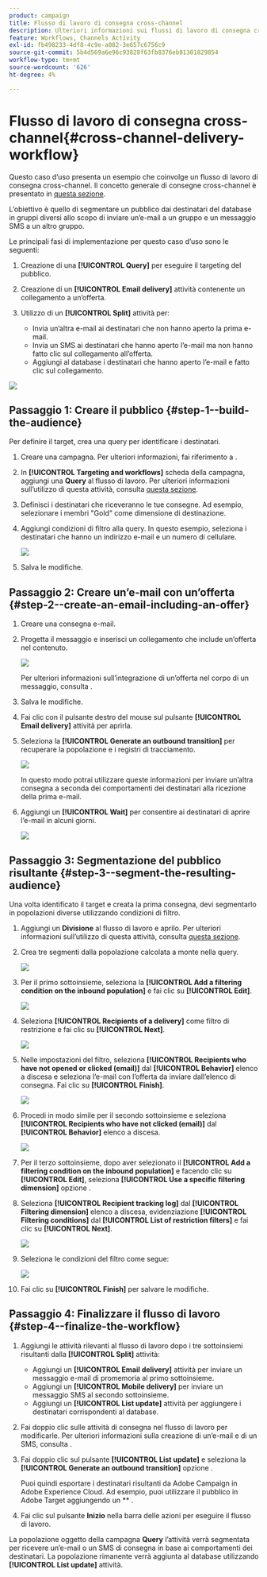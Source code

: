 ```yaml
---
product: campaign
title: Flusso di lavoro di consegna cross-channel
description: Ulteriori informazioni sui flussi di lavoro di consegna cross-channel
feature: Workflows, Channels Activity
exl-id: fb498233-4df8-4c9e-a082-3e657c6756c9
source-git-commit: 5b4d569a6e96c93828f63fb8376eb81301829854
workflow-type: tm+mt
source-wordcount: '626'
ht-degree: 4%

---
```


# Flusso di lavoro di consegna cross-channel{#cross-channel-delivery-workflow}

Questo caso d’uso presenta un esempio che coinvolge un flusso di lavoro di consegna cross-channel. Il concetto generale di consegne cross-channel è presentato in [questa sezione](cross-channel-deliveries.md).

L’obiettivo è quello di segmentare un pubblico dai destinatari del database in gruppi diversi allo scopo di inviare un’e-mail a un gruppo e un messaggio SMS a un altro gruppo.

Le principali fasi di implementazione per questo caso d’uso sono le seguenti:

1. Creazione di una **[!UICONTROL Query]** per eseguire il targeting del pubblico.
1. Creazione di un **[!UICONTROL Email delivery]** attività contenente un collegamento a un’offerta.
1. Utilizzo di un **[!UICONTROL Split]** attività per:

   * Invia un’altra e-mail ai destinatari che non hanno aperto la prima e-mail.
   * Invia un SMS ai destinatari che hanno aperto l’e-mail ma non hanno fatto clic sul collegamento all’offerta.
   * Aggiungi al database i destinatari che hanno aperto l’e-mail e fatto clic sul collegamento.

![](assets/wkf_cross-channel_7.png)

## Passaggio 1: Creare il pubblico {#step-1--build-the-audience}

Per definire il target, crea una query per identificare i destinatari.

1. Creare una campagna. Per ulteriori informazioni, fai riferimento a  .
1. In **[!UICONTROL Targeting and workflows]** scheda della campagna, aggiungi una **Query** al flusso di lavoro. Per ulteriori informazioni sull’utilizzo di questa attività, consulta [questa sezione](query.md).
1. Definisci i destinatari che riceveranno le tue consegne. Ad esempio, selezionare i membri &quot;Gold&quot; come dimensione di destinazione.
1. Aggiungi condizioni di filtro alla query. In questo esempio, seleziona i destinatari che hanno un indirizzo e-mail e un numero di cellulare.

   ![](assets/wkf_cross-channel_3.png)

1. Salva le modifiche.

## Passaggio 2: Creare un’e-mail con un’offerta {#step-2--create-an-email-including-an-offer}

1. Creare una consegna e-mail.
1. Progetta il messaggio e inserisci un collegamento che include un’offerta nel contenuto.

   ![](assets/wkf_cross-channel_1.png)

   Per ulteriori informazioni sull’integrazione di un’offerta nel corpo di un messaggio, consulta .

1. Salva le modifiche.
1. Fai clic con il pulsante destro del mouse sul pulsante **[!UICONTROL Email delivery]** attività per aprirla.
1. Seleziona la **[!UICONTROL Generate an outbound transition]** per recuperare la popolazione e i registri di tracciamento.

   ![](assets/wkf_cross-channel_2.png)

   In questo modo potrai utilizzare queste informazioni per inviare un’altra consegna a seconda dei comportamenti dei destinatari alla ricezione della prima e-mail.

1. Aggiungi un **[!UICONTROL Wait]** per consentire ai destinatari di aprire l’e-mail in alcuni giorni.

   ![](assets/wkf_cross-channel_4.png)

## Passaggio 3: Segmentazione del pubblico risultante {#step-3--segment-the-resulting-audience}

Una volta identificato il target e creata la prima consegna, devi segmentarlo in popolazioni diverse utilizzando condizioni di filtro.

1. Aggiungi un **Divisione** al flusso di lavoro e aprilo. Per ulteriori informazioni sull’utilizzo di questa attività, consulta [questa sezione](split.md).
1. Crea tre segmenti dalla popolazione calcolata a monte nella query.

   ![](assets/wkf_cross-channel_6.png)

1. Per il primo sottoinsieme, seleziona la **[!UICONTROL Add a filtering condition on the inbound population]** e fai clic su **[!UICONTROL Edit]**.

   ![](assets/wkf_cross-channel_8.png)

1. Seleziona **[!UICONTROL Recipients of a delivery]** come filtro di restrizione e fai clic su **[!UICONTROL Next]**.

   ![](assets/wkf_cross-channel_9.png)

1. Nelle impostazioni del filtro, seleziona **[!UICONTROL Recipients who have not opened or clicked (email)]** dal **[!UICONTROL Behavior]** elenco a discesa e seleziona l’e-mail con l’offerta da inviare dall’elenco di consegna. Fai clic su **[!UICONTROL Finish]**.

   ![](assets/wkf_cross-channel_10.png)

1. Procedi in modo simile per il secondo sottoinsieme e seleziona **[!UICONTROL Recipients who have not clicked (email)]** dal **[!UICONTROL Behavior]** elenco a discesa.

   ![](assets/wkf_cross-channel_11.png)

1. Per il terzo sottoinsieme, dopo aver selezionato il **[!UICONTROL Add a filtering condition on the inbound population]** e facendo clic su **[!UICONTROL Edit]**, seleziona **[!UICONTROL Use a specific filtering dimension]** opzione .
1. Seleziona **[!UICONTROL Recipient tracking log]** dal **[!UICONTROL Filtering dimension]** elenco a discesa, evidenziazione **[!UICONTROL Filtering conditions]** dal **[!UICONTROL List of restriction filters]** e fai clic su **[!UICONTROL Next]**.

   ![](assets/wkf_cross-channel_12.png)

1. Seleziona le condizioni del filtro come segue:

   ![](assets/wkf_cross-channel_13.png)

1. Fai clic su **[!UICONTROL Finish]** per salvare le modifiche.

## Passaggio 4: Finalizzare il flusso di lavoro {#step-4--finalize-the-workflow}

1. Aggiungi le attività rilevanti al flusso di lavoro dopo i tre sottoinsiemi risultanti dalla **[!UICONTROL Split]** attività:

   * Aggiungi un **[!UICONTROL Email delivery]** attività per inviare un messaggio e-mail di promemoria al primo sottoinsieme.
   * Aggiungi un **[!UICONTROL Mobile delivery]** per inviare un messaggio SMS al secondo sottoinsieme.
   * Aggiungi un **[!UICONTROL List update]** attività per aggiungere i destinatari corrispondenti al database.

1. Fai doppio clic sulle attività di consegna nel flusso di lavoro per modificarle. Per ulteriori informazioni sulla creazione di un’e-mail e di un SMS, consulta .
1. Fai doppio clic sul pulsante **[!UICONTROL List update]** e seleziona la **[!UICONTROL Generate an outbound transition]** opzione .

   Puoi quindi esportare i destinatari risultanti da Adobe Campaign in Adobe Experience Cloud. Ad esempio, puoi utilizzare il pubblico in Adobe Target aggiungendo un ** .

1. Fai clic sul pulsante **Inizio** nella barra delle azioni per eseguire il flusso di lavoro.

La popolazione oggetto della campagna **Query** l’attività verrà segmentata per ricevere un’e-mail o un SMS di consegna in base ai comportamenti dei destinatari. La popolazione rimanente verrà aggiunta al database utilizzando **[!UICONTROL List update]** attività.

